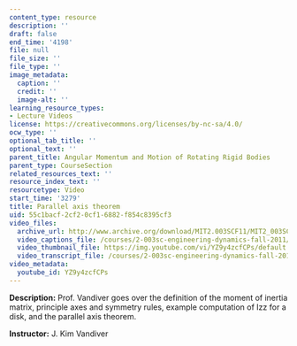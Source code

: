 ```yaml
---
content_type: resource
description: ''
draft: false
end_time: '4198'
file: null
file_size: ''
file_type: ''
image_metadata:
  caption: ''
  credit: ''
  image-alt: ''
learning_resource_types:
- Lecture Videos
license: https://creativecommons.org/licenses/by-nc-sa/4.0/
ocw_type: ''
optional_tab_title: ''
optional_text: ''
parent_title: Angular Momentum and Motion of Rotating Rigid Bodies
parent_type: CourseSection
related_resources_text: ''
resource_index_text: ''
resourcetype: Video
start_time: '3279'
title: Parallel axis theorem
uid: 55c1bacf-2cf2-0cf1-6882-f854c8395cf3
video_files:
  archive_url: http://www.archive.org/download/MIT2.003SCF11/MIT2_003SCF11_lec11_300k.mp4
  video_captions_file: /courses/2-003sc-engineering-dynamics-fall-2011/a37451f3825c592288ee8bc62c24bd21_YZ9y4zcfCPs.vtt
  video_thumbnail_file: https://img.youtube.com/vi/YZ9y4zcfCPs/default.jpg
  video_transcript_file: /courses/2-003sc-engineering-dynamics-fall-2011/cf871cd7eeec04704e305999f9a18fdf_YZ9y4zcfCPs.pdf
video_metadata:
  youtube_id: YZ9y4zcfCPs
---
```

**Description:** Prof. Vandiver goes over the definition of the moment of inertia matrix, principle axes and symmetry rules, example computation of Izz for a disk, and the parallel axis theorem.

**Instructor:** J. Kim Vandiver